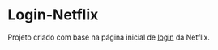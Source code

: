 # Login-Netflix
 Projeto criado com base na página inicial de [login](https://login-netflix-theta.vercel.app/) da Netflix.
